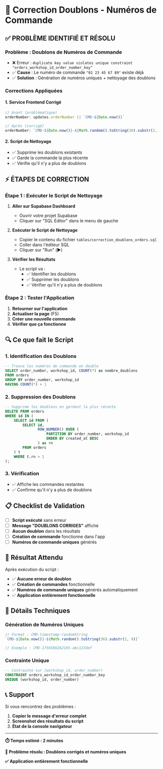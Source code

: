 # 🔧 Correction Doublons - Numéros de Commande

## ✅ **PROBLÈME IDENTIFIÉ ET RÉSOLU**

### **Problème : Doublons de Numéros de Commande**
- ❌ Erreur : `duplicate key value violates unique constraint "orders_workshop_id_order_number_key"`
- ✅ **Cause** : Le numéro de commande `"01 23 45 67 89"` existe déjà
- ✅ **Solution** : Génération de numéros uniques + nettoyage des doublons

### **Corrections Appliquées**

#### **1. Service Frontend Corrigé**
```typescript
// Avant (problématique)
orderNumber: updates.orderNumber || `CMD-${Date.now()}`

// Après (corrigé)
orderNumber: `CMD-${Date.now()}-${Math.random().toString(36).substr(2, 9)}`
```

#### **2. Script de Nettoyage**
- ✅ Supprime les doublons existants
- ✅ Garde la commande la plus récente
- ✅ Vérifie qu'il n'y a plus de doublons

## ⚡ **ÉTAPES DE CORRECTION**

### **Étape 1 : Exécuter le Script de Nettoyage**

1. **Aller sur Supabase Dashboard**
   - Ouvrir votre projet Supabase
   - Cliquer sur "SQL Editor" dans le menu de gauche

2. **Exécuter le Script de Nettoyage**
   - Copier le contenu du fichier `tables/correction_doublons_orders.sql`
   - Coller dans l'éditeur SQL
   - Cliquer sur "Run" (▶️)

3. **Vérifier les Résultats**
   - Le script va :
     - ✅ Identifier les doublons
     - ✅ Supprimer les doublons
     - ✅ Vérifier qu'il n'y a plus de doublons

### **Étape 2 : Tester l'Application**

1. **Retourner sur l'application**
2. **Actualiser la page** (F5)
3. **Créer une nouvelle commande**
4. **Vérifier que ça fonctionne**

## 🔍 **Ce que fait le Script**

### **1. Identification des Doublons**
```sql
-- Trouve les numéros de commande en double
SELECT order_number, workshop_id, COUNT(*) as nombre_doublons
FROM orders 
GROUP BY order_number, workshop_id
HAVING COUNT(*) > 1
```

### **2. Suppression des Doublons**
```sql
-- Supprime les doublons en gardant la plus récente
DELETE FROM orders 
WHERE id IN (
    SELECT id FROM (
        SELECT id,
               ROW_NUMBER() OVER (
                   PARTITION BY order_number, workshop_id 
                   ORDER BY created_at DESC
               ) as rn
        FROM orders
    ) t
    WHERE t.rn > 1
);
```

### **3. Vérification**
- ✅ Affiche les commandes restantes
- ✅ Confirme qu'il n'y a plus de doublons

## 📋 **Checklist de Validation**

- [ ] **Script exécuté** sans erreur
- [ ] **Message "DOUBLONS CORRIGES"** affiché
- [ ] **Aucun doublon** dans les résultats
- [ ] **Création de commande** fonctionne dans l'app
- [ ] **Numéros de commande uniques** générés

## 🎯 **Résultat Attendu**

Après exécution du script :
- ✅ **Aucune erreur de doublon**
- ✅ **Création de commandes** fonctionnelle
- ✅ **Numéros de commande uniques** générés automatiquement
- ✅ **Application entièrement fonctionnelle**

## 🔧 **Détails Techniques**

### **Génération de Numéros Uniques**
```typescript
// Format : CMD-timestamp-randomString
`CMD-${Date.now()}-${Math.random().toString(36).substr(2, 9)}`

// Exemple : CMD-1756586262165-abc123def
```

### **Contrainte Unique**
```sql
-- Contrainte sur (workshop_id, order_number)
CONSTRAINT orders_workshop_id_order_number_key 
UNIQUE (workshop_id, order_number)
```

## 📞 **Support**

Si vous rencontrez des problèmes :
1. **Copier le message d'erreur complet**
2. **Screenshot des résultats du script**
3. **État de la console navigateur**

---

**⏱️ Temps estimé : 2 minutes**

**🎯 Problème résolu : Doublons corrigés et numéros uniques**

**✅ Application entièrement fonctionnelle**

